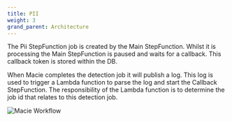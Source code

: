 ```yaml
---
title: PII
weight: 3
grand_parent: Architecture
---
```


<!--
Copyright Amazon.com, Inc. or its affiliates. All Rights Reserved.
SPDX-License-Identifier: MIT-0
-->

The Pii StepFunction job is created by the Main StepFunction. Whilst it is processing the Main StepFunction is paused and waits for a callback. This callback token is stored within the DB.

When Macie completes the detection job it will publish a log. This log is used to trigger a Lambda function to parse the log and start the Callback StepFunction. The responsibility of the Lambda function is to determine the job id that relates to this detection job.

![Macie Workflow](/graphs/macie_workflow.png)
